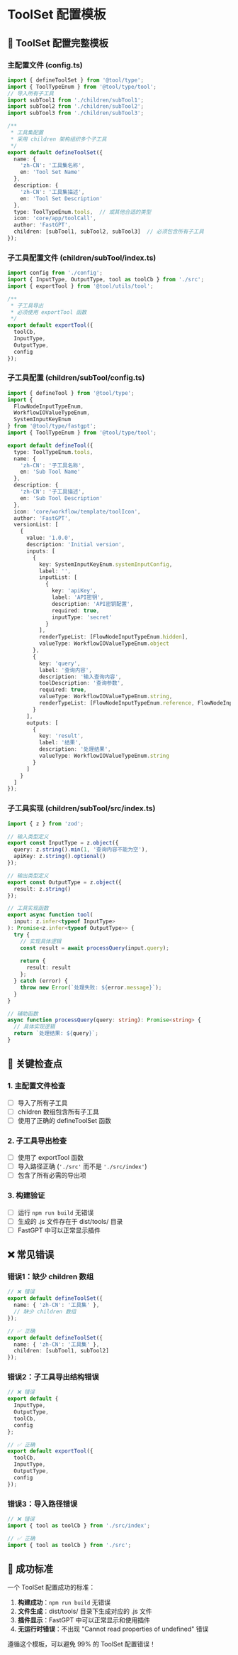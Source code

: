 # ToolSet 配置模板

## 🎯 ToolSet 配置完整模板

### 主配置文件 (config.ts)
```typescript
import { defineToolSet } from '@tool/type';
import { ToolTypeEnum } from '@tool/type/tool';
// 导入所有子工具
import subTool1 from './children/subTool1';
import subTool2 from './children/subTool2';
import subTool3 from './children/subTool3';

/**
 * 工具集配置
 * 采用 children 架构组织多个子工具
 */
export default defineToolSet({
  name: {
    'zh-CN': '工具集名称',
    en: 'Tool Set Name'
  },
  description: {
    'zh-CN': '工具集描述',
    en: 'Tool Set Description'
  },
  type: ToolTypeEnum.tools,  // 或其他合适的类型
  icon: 'core/app/toolCall',
  author: 'FastGPT',
  children: [subTool1, subTool2, subTool3]  // 必须包含所有子工具
});
```

### 子工具配置文件 (children/subTool/index.ts)
```typescript
import config from './config';
import { InputType, OutputType, tool as toolCb } from './src';
import { exportTool } from '@tool/utils/tool';

/**
 * 子工具导出
 * 必须使用 exportTool 函数
 */
export default exportTool({
  toolCb,
  InputType,
  OutputType,
  config
});
```

### 子工具配置 (children/subTool/config.ts)
```typescript
import { defineTool } from '@tool/type';
import {
  FlowNodeInputTypeEnum,
  WorkflowIOValueTypeEnum,
  SystemInputKeyEnum
} from '@tool/type/fastgpt';
import { ToolTypeEnum } from '@tool/type/tool';

export default defineTool({
  type: ToolTypeEnum.tools,
  name: {
    'zh-CN': '子工具名称',
    en: 'Sub Tool Name'
  },
  description: {
    'zh-CN': '子工具描述',
    en: 'Sub Tool Description'
  },
  icon: 'core/workflow/template/toolIcon',
  author: 'FastGPT',
  versionList: [
    {
      value: '1.0.0',
      description: 'Initial version',
      inputs: [
        {
          key: SystemInputKeyEnum.systemInputConfig,
          label: '',
          inputList: [
            {
              key: 'apiKey',
              label: 'API密钥',
              description: 'API密钥配置',
              required: true,
              inputType: 'secret'
            }
          ],
          renderTypeList: [FlowNodeInputTypeEnum.hidden],
          valueType: WorkflowIOValueTypeEnum.object
        },
        {
          key: 'query',
          label: '查询内容',
          description: '输入查询内容',
          toolDescription: '查询参数',
          required: true,
          valueType: WorkflowIOValueTypeEnum.string,
          renderTypeList: [FlowNodeInputTypeEnum.reference, FlowNodeInputTypeEnum.input]
        }
      ],
      outputs: [
        {
          key: 'result',
          label: '结果',
          description: '处理结果',
          valueType: WorkflowIOValueTypeEnum.string
        }
      ]
    }
  ]
});
```

### 子工具实现 (children/subTool/src/index.ts)
```typescript
import { z } from 'zod';

// 输入类型定义
export const InputType = z.object({
  query: z.string().min(1, '查询内容不能为空'),
  apiKey: z.string().optional()
});

// 输出类型定义
export const OutputType = z.object({
  result: z.string()
});

// 工具实现函数
export async function tool(
  input: z.infer<typeof InputType>
): Promise<z.infer<typeof OutputType>> {
  try {
    // 实现具体逻辑
    const result = await processQuery(input.query);
    
    return {
      result: result
    };
  } catch (error) {
    throw new Error(`处理失败: ${error.message}`);
  }
}

// 辅助函数
async function processQuery(query: string): Promise<string> {
  // 具体实现逻辑
  return `处理结果: ${query}`;
}
```

## 🚨 关键检查点

### 1. 主配置文件检查
- [ ] 导入了所有子工具
- [ ] children 数组包含所有子工具
- [ ] 使用了正确的 defineToolSet 函数

### 2. 子工具导出检查
- [ ] 使用了 exportTool 函数
- [ ] 导入路径正确 (`'./src'` 而不是 `'./src/index'`)
- [ ] 包含了所有必需的导出项

### 3. 构建验证
- [ ] 运行 `npm run build` 无错误
- [ ] 生成的 .js 文件存在于 dist/tools/ 目录
- [ ] FastGPT 中可以正常显示插件

## ❌ 常见错误

### 错误1：缺少 children 数组
```typescript
// ❌ 错误
export default defineToolSet({
  name: { 'zh-CN': '工具集' },
  // 缺少 children 数组
});

// ✅ 正确
export default defineToolSet({
  name: { 'zh-CN': '工具集' },
  children: [subTool1, subTool2]
});
```

### 错误2：子工具导出结构错误
```typescript
// ❌ 错误
export default {
  InputType,
  OutputType,
  toolCb,
  config
};

// ✅ 正确
export default exportTool({
  toolCb,
  InputType,
  OutputType,
  config
});
```

### 错误3：导入路径错误
```typescript
// ❌ 错误
import { tool as toolCb } from './src/index';

// ✅ 正确
import { tool as toolCb } from './src';
```

## 🎯 成功标准

一个 ToolSet 配置成功的标准：
1. **构建成功**：`npm run build` 无错误
2. **文件生成**：dist/tools/ 目录下生成对应的 .js 文件
3. **插件显示**：FastGPT 中可以正常显示和使用插件
4. **无运行时错误**：不出现 "Cannot read properties of undefined" 错误

遵循这个模板，可以避免 99% 的 ToolSet 配置错误！